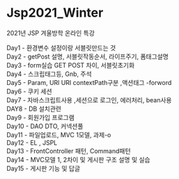 # Jsp2021_Winter
2021년 JSP 겨울방학 온라인 특강<br>

Day1 - 환경변수 설정이랑 서블릿만드는 것<br>
Day2 - getPost 설명, 서블릿작동순서, 라이프주기, 폼태그설명<br>
Day3 - form실습 GET POST 차이, 서블릿초기화<br>
Day4 - 스크립태그등, Gnb, 주석<br>
Day5 - Param, URl URI contextPath구분 ,액션태그 -forword<br>
Day6 - 쿠키 세션<br>
Day7 - 자바스크립트사용 ,세션으로 로그인, 에러처리, bean사용<br>
DAY8 - DB 설치관련<br>
Day9 - 회원가입 프로그램<br>
Day10 - DAO DTO, 커넥션풀<br>
Day11 - 파일업로드, MVC 1모델, 과제-o<br>
Day12 - EL , JSPL<br>
Day13 - FrontController 패턴, Command패턴<br>
Day14 - MVC모델 1, 2차이 및 게시판 구조 설명 및 실습<br>
Day15 - 게시판 기능 및 답글<br>
